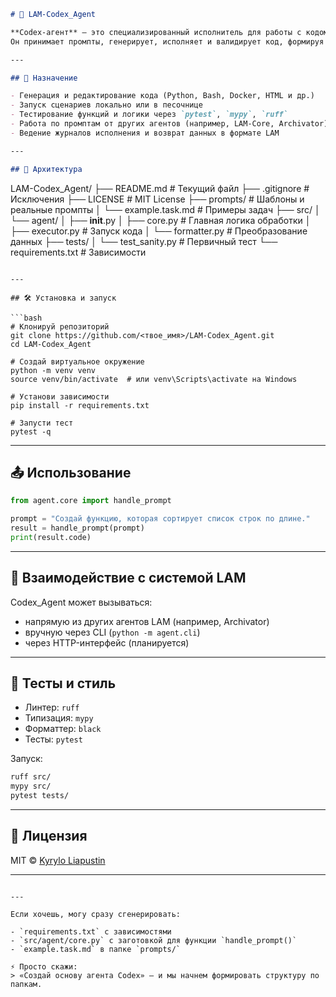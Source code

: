 ```markdown
# 🧠 LAM-Codex_Agent

**Codex-агент** — это специализированный исполнитель для работы с кодом в экосистеме **LAM (Living Architectonic Mind)**.  
Он принимает промпты, генерирует, исполняет и валидирует код, формируя отклики, пригодные для включения в живую архитектуру системы.

---

## 🎯 Назначение

- Генерация и редактирование кода (Python, Bash, Docker, HTML и др.)
- Запуск сценариев локально или в песочнице
- Тестирование функций и логики через `pytest`, `mypy`, `ruff`
- Работа по промптам от других агентов (например, LAM-Core, Archivator)
- Ведение журналов исполнения и возврат данных в формате LAM

---

## 🧩 Архитектура

```

LAM-Codex\_Agent/
├── README.md                # Текущий файл
├── .gitignore               # Исключения
├── LICENSE                  # MIT License
├── prompts/                 # Шаблоны и реальные промпты
│   └── example.task.md      # Примеры задач
├── src/
│   └── agent/
│       ├── **init**.py
│       ├── core.py          # Главная логика обработки
│       ├── executor.py      # Запуск кода
│       └── formatter.py     # Преобразование данных
├── tests/
│   └── test\_sanity.py       # Первичный тест
└── requirements.txt         # Зависимости

````

---

## 🛠 Установка и запуск

```bash
# Клонируй репозиторий
git clone https://github.com/<твое_имя>/LAM-Codex_Agent.git
cd LAM-Codex_Agent

# Создай виртуальное окружение
python -m venv venv
source venv/bin/activate  # или venv\Scripts\activate на Windows

# Установи зависимости
pip install -r requirements.txt

# Запусти тест
pytest -q
````

---

## 📤 Использование

```python
from agent.core import handle_prompt

prompt = "Создай функцию, которая сортирует список строк по длине."
result = handle_prompt(prompt)
print(result.code)
```

---

## 📡 Взаимодействие с системой LAM

Codex\_Agent может вызываться:

* напрямую из других агентов LAM (например, Archivator)
* вручную через CLI (`python -m agent.cli`)
* через HTTP-интерфейс (планируется)

---

## 🧪 Тесты и стиль

* Линтер: `ruff`
* Типизация: `mypy`
* Форматтер: `black`
* Тесты: `pytest`

Запуск:

```bash
ruff src/
mypy src/
pytest tests/
```

---

## 📄 Лицензия

MIT © [Kyrylo Liapustin](mailto:lkises01@gmail.com)

---

```

---

Если хочешь, могу сразу сгенерировать:

- `requirements.txt` с зависимостями
- `src/agent/core.py` с заготовкой для функции `handle_prompt()`
- `example.task.md` в папке `prompts/`

⚡ Просто скажи:  
> «Создай основу агента Codex» — и мы начнем формировать структуру по папкам.
```
